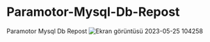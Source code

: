 # Paramotor-Mysql-Db-Repost
Paramotor Mysql Db Repost
![Ekran görüntüsü 2023-05-25 104258](https://github.com/Arda4a/Paramotor-Mysql-Db-Repost/assets/119483512/563048d3-db1c-4d2d-9679-c6ad6cc83d94)
